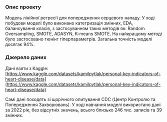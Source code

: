 ### Опис проекту
Модель лінійної регресії для попередження серцевого нападу. У ході побудови моделі було виконано категризація змінних, EDA, балансування класів, з застосуванням таких методів як: Random Oversampling, SMOTE, ADASYN, K-means SMOTE. 
На найкращому методі було застосовано тюнінг гіперпараметрів.
Загальна точність моделі досягає 94%.

### Джерело даних
Дані взяти з Kaggle:
[https://www.kaggle.com/datasets/kamilpytlak/personal-key-indicators-of-heart-disease/data](https://www.kaggle.com/datasets/kamilpytlak/personal-key-indicators-of-heart-disease/data)

Самі дані походять зі щорічного опитування CDC (Центр Контролю та Попередження Захворювань). У ході навчання моделі використано дані за 2022 рік, без відсутніх значень, всього близько 246 тис. записів та 39 змінних.

